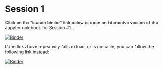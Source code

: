 # Session 1

Click on the "launch binder" link below to open an interactive version of the Jupyter notebook for Session #1.

[![Binder](https://notebooks.gesis.org/binder/badge_logo.svg)](https://notebooks.gesis.org/binder/v2/gh/AustralianWaterSchool/PythonForHydrologyAndHydrogeology/main?filepath=Session1%2FSession%201%20Data%20wrangling%20and%20multivariate%20EDA.ipynb)



If the link above repeatedly fails to load, or is unstable, you can follow the following link instead:

[![Binder](https://mybinder.org/badge_logo.svg)](https://mybinder.org/v2/gh/AustralianWaterSchool/PythonForHydrologyAndHydrogeology/main?filepath=Session1%2FSession%201%20Data%20wrangling%20and%20multivariate%20EDA.ipynb)
